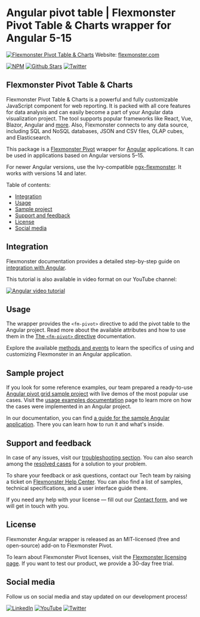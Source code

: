 # Angular pivot table | Flexmonster Pivot Table & Charts wrapper for Angular 5-15
[![Flexmonster Pivot Table & Charts](https://static.flexmonster.com/uploads/2023/09/07151104/angular.png)](https://www.flexmonster.com?r=wrap_ang)
Website: [flexmonster.com](https://www.flexmonster.com?r=wrap_ang)

[![NPM](https://img.shields.io/npm/v/ng-flexmonster)](https://www.npmjs.com/package/ng-flexmonster)
[![Github Stars](https://img.shields.io/github/stars/flexmonster?style=social)](https://github.com/flexmonster) [![Twitter](https://img.shields.io/twitter/follow/Flexmonster?style=social)](https://twitter.com/Flexmonster)
 

## Flexmonster Pivot Table & Charts

Flexmonster Pivot Table & Charts is a powerful and fully customizable JavaScript component for web reporting. It is packed with all core features for data analysis and can easily become a part of your Angular data visualization project. The tool supports popular frameworks like React, Vue, Blazor, Angular and [more](https://www.flexmonster.com/doc/available-tutorials-integration?r=wrap_ang). Also, Flexmonster connects to any data source, including SQL and NoSQL databases, JSON and CSV files, OLAP cubes, and Elasticsearch. 

This package is a [Flexmonster Pivot](https://www.flexmonster.com?r=wrap_ang) wrapper for [Angular](https://angular.io) applications. It can be used in applications based on Angular versions 5–15.

For newer Angular versions, use the Ivy-compatible [ngx-flexmonster](https://www.npmjs.com/package/ngx-flexmonster). It works with versions 14 and later.


Table of contents:

* [Integration](#integration)
* [Usage](#usage)
* [Sample project](#sample-project)
* [Support and feedback](#support-feedback)
* [License](#license)
* [Social media](#social-media)

## <a name="integration"></a>Integration ##

Flexmonster documentation provides a detailed step-by-step guide on [іntegration with Angular](https://www.flexmonster.com/doc/integration-with-angular?r=wrap_ang). 

This tutorial is also available in video format on our YouTube channel:

[![Angular video tutorial](https://static.flexmonster.com/uploads/2023/09/07144220/Screenshot-2023-09-07-at-17.42.09.png)](https://www.youtube.com/watch?v=hbaVewUYZRE&list=PLh8M6vKONZ5WCQu0gUmlvvttH9xUpN-Cs&index=4)


## <a name="usage"></a>Usage ##

The wrapper provides  the `<fm-pivot>` directive to add the pivot table to the Angular project. Read more about the available attributes and how to use them in the [The `<fm-pivot>` directive](https://www.flexmonster.com/doc/fm-pivot-directive-for-angular?r=wrap_ang) documentation.

Explore the available [methods and events](https://www.flexmonster.com/doc/using-methods-and-events-angular?r=wrap_ang) to learn the specifics of using and customizing Flexmonster in an Angular application.

## <a name="sample-project"></a>Sample project ##

If you look for some reference examples, our team prepared a ready-to-use [Angular pivot grid sample project](https://github.com/flexmonster/pivot-angular?r=wrap_ang) with live demos of the most popular use cases. Visit the [usage examples documentation](https://www.flexmonster.com/doc/usage-examples-angular?r=wrap_ang) page to learn more on how the cases were implemented in an Angular project.

In our documentation, you can find [a guide for the sample Angular application](https://www.flexmonster.com/doc/sample-angular-project?r=wrap_ang). There you can learn how to run it and what's inside.



## <a name="support-feedback"></a>Support and feedback ##

In case of any issues, visit our [troubleshooting section](https://www.flexmonster.com/doc/typical-errors?r=wrap_ang). You can also search among the [resolved cases](https://www.flexmonster.com/technical-support?r=wrap_ang) for a solution to your problem.

To share your feedback or ask questions, contact our Tech team by raising a ticket on [Flexmonster Help Center](https://www.flexmonster.com/help-center?r=wrap_ang). You can also find a list of samples, technical specifications, and a user interface guide there.

If you need any help with your license — fill out our [Contact form](https://www.flexmonster.com/contact-our-team?r=wrap_ang), and we will get in touch with you.

## <a name="license"></a>License ##

Flexmonster Angular wrapper is released as an MIT-licensed (free and open-source) add-on to Flexmonster Pivot.

To learn about Flexmonster Pivot licenses, visit the [Flexmonster licensing page](https://www.flexmonster.com/pivot-table-editions-and-pricing?r=wrap_ang). 
If you want to test our product, we provide a 30-day free trial.

## <a name="social-media"></a>Social media ##

Follow us on social media and stay updated on our development process!

[![LinkedIn](https://img.shields.io/badge/LinkedIn-blue?style=for-the-badge&logo=linkedin&logoColor=white)](https://linkedin.com/company/flexmonster) [![YouTube](https://img.shields.io/badge/YouTube-red?style=for-the-badge&logo=youtube&logoColor=white)](https://youtube.com/user/FlexMonsterPivot) [![Twitter](https://img.shields.io/badge/Twitter-blue?style=for-the-badge&logo=twitter&logoColor=white)](https://twitter.com/flexmonster)
